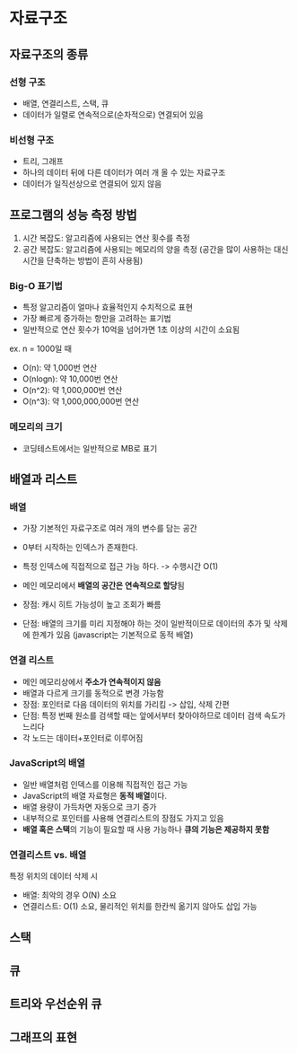 # 자료구조

## 자료구조의 종류

### 선형 구조
 - 배열, 연결리스트, 스택, 큐
 - 데이터가 일렬로 연속적으로(순차적으로) 연결되어 있음

### 비선형 구조
 - 트리, 그래프
 - 하나의 데이터 뒤에 다른 데이터가 여러 개 올 수 있는 자료구조
 - 데이터가 일직선상으로 연결되어 있지 않음

## 프로그램의 성능 측정 방법
 1. 시간 복잡도: 알고리즘에 사용되는 연산 횟수를 측정
 2. 공간 복잡도: 알고리즘에 사용되는 메모리의 양을 측정
 (공간을 많이 사용하는 대신 시간을 단축하는 방법이 흔히 사용됨)

### Big-O 표기법
 - 특정 알고리즘이 얼마나 효율적인지 수치적으로 표현
 - 가장 빠르게 증가하는 항만을 고려하는 표기법
 - 일반적으로 연산 횟수가 10억을 넘어가면 1초 이상의 시간이 소요됨

 ex. n = 1000일 때
 - O(n): 약 1,000번 연산
 - O(nlogn): 약 10,000번 연산
 - O(n^2): 약 1,000,000번 연산
 - O(n^3): 약 1,000,000,000번 연산

### 메모리의 크기
 - 코딩테스트에서는 일반적으로 MB로 표기

## 배열과 리스트

### 배열
 - 가장 기본적인 자료구조로 여러 개의 변수를 담는 공간
 - 0부터 시작하는 인덱스가 존재한다.
 - 특정 인덱스에 직접적으로 접근 가능 하다. -> 수행시간 O(1)

 - 메인 메모리에서 **배열의 공간은 연속적으로 할당**됨
 - 장점: 캐시 히트 가능성이 높고 조회가 빠름
 - 단점: 배열의 크기를 미리 지정해야 하는 것이 일반적이므로 데이터의 추가 및 삭제에 한계가 있음 
        (javascript는 기본적으로 동적 배열)

### 연결 리스트
 - 메인 메모리상에서 **주소가 연속적이지 않음**
 - 배열과 다르게 크기를 동적으로 변경 가능함
 - 장점: 포인터로 다음 데이터의 위치를 가리킴 -> 삽입, 삭제 간편
 - 단점: 특정 번째 원소를 검색할 때는 앞에서부터 찾아야하므로 데이터 검색 속도가 느리다
 - 각 노드는 데이터+포인터로 이루어짐

### JavaScript의 배열
 - 일반 배열처럼 인덱스를 이용해 직접적인 접근 가능
 - JavaScript의 배열 자료형은 **동적 배열**이다.
 - 배열 용량이 가득차면 자동으로 크기 증가
 - 내부적으로 포인터를 사용해 연결리스트의 장점도 가지고 있음
 - **배열 혹은 스택**의 기능이 필요할 때 사용 가능하나 **큐의 기능은 제공하지 못함**

### 연결리스트 vs. 배열
특정 위치의 데이터 삭제 시
 - 배열: 최악의 경우 O(N) 소요
 - 연결리스트: O(1) 소요, 물리적인 위치를 한칸씩 옮기지 않아도 삽입 가능

## 스택

## 큐

## 트리와 우선순위 큐

## 그래프의 표현